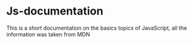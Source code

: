 # Js-documentation
This is a short documentation on the basics topics of JavaScript, all the information was taken from MDN 
